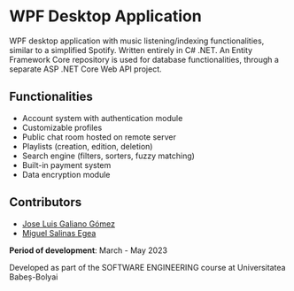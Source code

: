 # WPF Desktop Application

WPF desktop application with music listening/indexing functionalities, similar to a simplified Spotify. Written entirely in C# .NET. An Entity Framework Core repository is used for database functionalities, through a separate ASP .NET Core Web API project.

## Functionalities

- Account system with authentication module
- Customizable profiles
- Public chat room hosted on remote server
- Playlists (creation, edition, deletion)
- Search engine (filters, sorters, fuzzy matching)
- Built-in payment system
- Data encryption module

## Contributors

- [Jose Luis Galiano Gómez](https://github.com/JoseLuisGaliano)
- [Miguel Salinas Egea](https://github.com/MiguelSalinasE)

**Period of development**: March - May 2023

Developed as part of the SOFTWARE ENGINEERING course at Universitatea Babeș-Bolyai
